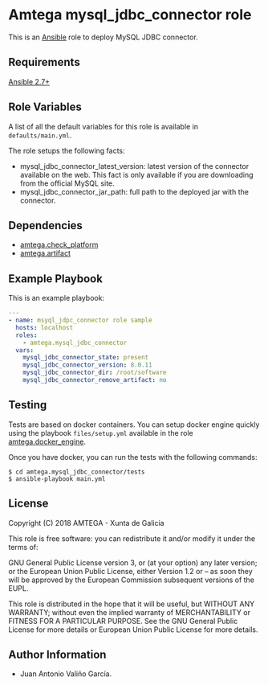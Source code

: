 # Amtega mysql_jdbc_connector role

This is an [Ansible](http://www.ansible.com) role to deploy MySQL JDBC connector.

## Requirements

[Ansible 2.7+](http://docs.ansible.com/ansible/latest/intro_installation.html)

## Role Variables

A list of all the default variables for this role is available in `defaults/main.yml`.

The role setups the following facts:

- mysql_jdbc_connector_latest_version: latest version of the connector available on the web. This fact is only available if you are downloading from the official MySQL site.
- mysql_jdbc_connector_jar_path: full path to the deployed jar with the connector.

## Dependencies

- [amtega.check_platform](https://galaxy.ansible.com/amtega/check_platform)
- [amtega.artifact](https://galaxy.ansible.com/amtega/artifact)

## Example Playbook

This is an example playbook:

``` yaml
---
- name: msyql_jdpc_connector role sample
  hosts: localhost
  roles:  
    - amtega.mysql_jdbc_connector
  vars:
    mysql_jdbc_connector_state: present
    mysql_jdbc_connector_version: 8.0.11
    mysql_jdbc_connector_dir: /root/software    
    mysql_jdbc_connector_remove_artifact: no
```

## Testing

Tests are based on docker containers. You can setup docker engine quickly using the playbook `files/setup.yml` available in the role [amtega.docker_engine](https://galaxy.ansible.com/amtega/docker_engine).

Once you have docker, you can run the tests with the following commands:

```shell
$ cd amtega.mysql_jdbc_connector/tests
$ ansible-playbook main.yml
```

## License

Copyright (C) 2018 AMTEGA - Xunta de Galicia

This role is free software: you can redistribute it and/or modify it under the terms of:

GNU General Public License version 3, or (at your option) any later version; or the European Union Public License, either Version 1.2 or – as soon they will be approved by the European Commission ­subsequent versions of the EUPL.

This role is distributed in the hope that it will be useful, but WITHOUT ANY WARRANTY; without even the implied warranty of MERCHANTABILITY or FITNESS FOR A PARTICULAR PURPOSE.  See the GNU General Public License for more details or European Union Public License for more details.

## Author Information

- Juan Antonio Valiño García.

